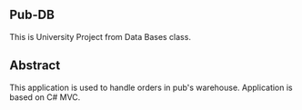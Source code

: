 ## Pub-DB
This is University Project from Data Bases class. 

## Abstract 
This application is used to handle orders in pub's warehouse.
Application is based on C# MVC.



 
